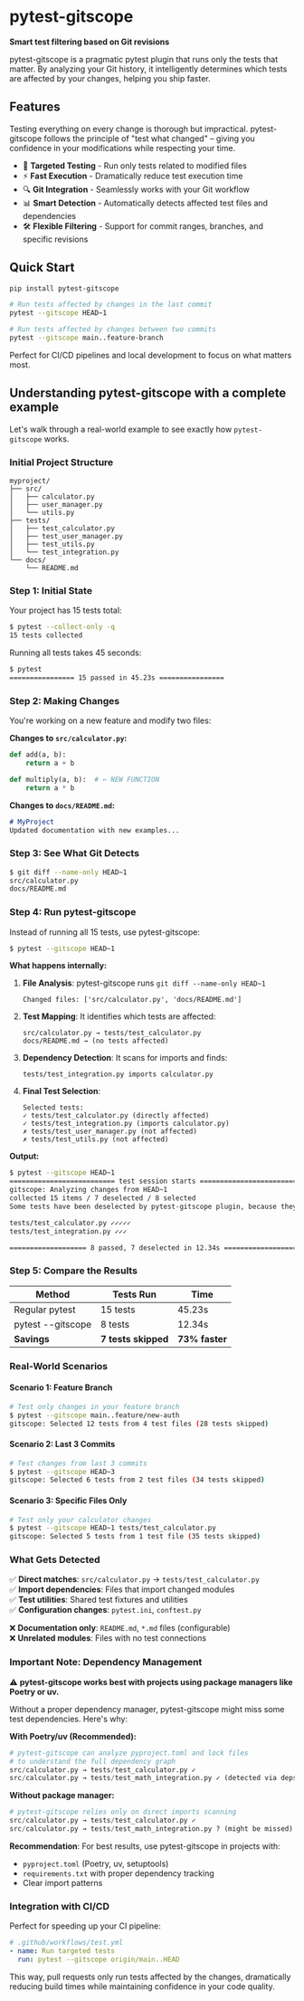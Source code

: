 # pytest-gitscope

**Smart test filtering based on Git revisions**

pytest-gitscope is a pragmatic pytest plugin that runs only the tests that matter. By analyzing your Git history, it intelligently determines which tests are affected by your changes, helping you ship faster.


## Features

Testing everything on every change is thorough but impractical. pytest-gitscope follows the principle of "test what changed" – giving you confidence in your modifications while respecting your time.

- 🎯 **Targeted Testing** - Run only tests related to modified files
- ⚡ **Fast Execution** - Dramatically reduce test execution time
- 🔍 **Git Integration** - Seamlessly works with your Git workflow
- 📊 **Smart Detection** - Automatically detects affected test files and dependencies
- 🛠️ **Flexible Filtering** - Support for commit ranges, branches, and specific revisions

## Quick Start

```bash
pip install pytest-gitscope

# Run tests affected by changes in the last commit
pytest --gitscope HEAD~1

# Run tests affected by changes between two commits
pytest --gitscope main..feature-branch
```

Perfect for CI/CD pipelines and local development to focus on what matters most.


## Understanding pytest-gitscope with a complete example

Let's walk through a real-world example to see exactly how `pytest-gitscope` works.

### Initial Project Structure

```
myproject/
├── src/
│   ├── calculator.py
│   ├── user_manager.py
│   └── utils.py
├── tests/
│   ├── test_calculator.py
│   ├── test_user_manager.py
│   ├── test_utils.py
│   └── test_integration.py
└── docs/
    └── README.md
```

### Step 1: Initial State

Your project has 15 tests total:
```bash
$ pytest --collect-only -q
15 tests collected
```

Running all tests takes 45 seconds:
```bash
$ pytest
================ 15 passed in 45.23s ================
```

### Step 2: Making Changes

You're working on a new feature and modify two files:

**Changes to `src/calculator.py`:**
```python
def add(a, b):
    return a + b

def multiply(a, b):  # ← NEW FUNCTION
    return a * b
```

**Changes to `docs/README.md`:**
```markdown
# MyProject
Updated documentation with new examples...
```

### Step 3: See What Git Detects

```bash
$ git diff --name-only HEAD~1
src/calculator.py
docs/README.md
```

### Step 4: Run pytest-gitscope

Instead of running all 15 tests, use pytest-gitscope:

```bash
$ pytest --gitscope HEAD~1
```

**What happens internally:**

1. **File Analysis**: pytest-gitscope runs `git diff --name-only HEAD~1`
   ```
   Changed files: ['src/calculator.py', 'docs/README.md']
   ```

2. **Test Mapping**: It identifies which tests are affected:
   ```
   src/calculator.py → tests/test_calculator.py
   docs/README.md → (no tests affected)
   ```

3. **Dependency Detection**: It scans for imports and finds:
   ```
   tests/test_integration.py imports calculator.py
   ```

4. **Final Test Selection**:
   ```
   Selected tests:
   ✓ tests/test_calculator.py (directly affected)
   ✓ tests/test_integration.py (imports calculator.py)
   ✗ tests/test_user_manager.py (not affected)
   ✗ tests/test_utils.py (not affected)
   ```

**Output:**
```bash
$ pytest --gitscope HEAD~1
========================== test session starts ==========================
gitscope: Analyzing changes from HEAD~1
collected 15 items / 7 deselected / 8 selected
Some tests have been deselected by pytest-gitscope plugin, because they have not been affected by the changes from HEAD~1

tests/test_calculator.py ✓✓✓✓✓
tests/test_integration.py ✓✓✓

=================== 8 passed, 7 deselected in 12.34s ====================
```

### Step 5: Compare the Results

| Method | Tests Run | Time |
|--------|-----------|------|
| Regular pytest | 15 tests | 45.23s |
| pytest --gitscope | 8 tests | 12.34s |
| **Savings** | **7 tests skipped** | **73% faster** |

### Real-World Scenarios

#### Scenario 1: Feature Branch
```bash
# Test only changes in your feature branch
$ pytest --gitscope main..feature/new-auth
gitscope: Selected 12 tests from 4 test files (28 tests skipped)
```

#### Scenario 2: Last 3 Commits
```bash
# Test changes from last 3 commits
$ pytest --gitscope HEAD~3
gitscope: Selected 6 tests from 2 test files (34 tests skipped)
```

#### Scenario 3: Specific Files Only
```bash
# Test only your calculator changes
$ pytest --gitscope HEAD~1 tests/test_calculator.py
gitscope: Selected 5 tests from 1 test file (35 tests skipped)
```

### What Gets Detected

✅ **Direct matches**: `src/calculator.py` → `tests/test_calculator.py`\
✅ **Import dependencies**: Files that import changed modules\
✅ **Test utilities**: Shared test fixtures and utilities\
✅ **Configuration changes**: `pytest.ini`, `conftest.py`

❌ **Documentation only**: `README.md`, `*.md` files (configurable)\
❌ **Unrelated modules**: Files with no test connections




### Important Note: Dependency Management

⚠️ **pytest-gitscope works best with projects using package managers like Poetry or uv.**

Without a proper dependency manager, pytest-gitscope might miss some test dependencies. Here's why:

**With Poetry/uv (Recommended):**
```python
# pytest-gitscope can analyze pyproject.toml and lock files
# to understand the full dependency graph
src/calculator.py → tests/test_calculator.py ✓
src/calculator.py → tests/test_math_integration.py ✓ (detected via deps)
```

**Without package manager:**
```python
# pytest-gitscope relies only on direct imports scanning
src/calculator.py → tests/test_calculator.py ✓
src/calculator.py → tests/test_math_integration.py ? (might be missed)
```

**Recommendation**: For best results, use pytest-gitscope in projects with:
- `pyproject.toml` (Poetry, uv, setuptools)
- `requirements.txt` with proper dependency tracking
- Clear import patterns


### Integration with CI/CD

Perfect for speeding up your CI pipeline:

```yaml
# .github/workflows/test.yml
- name: Run targeted tests
  run: pytest --gitscope origin/main..HEAD
```

This way, pull requests only run tests affected by the changes, dramatically reducing build times while maintaining confidence in your code quality.
